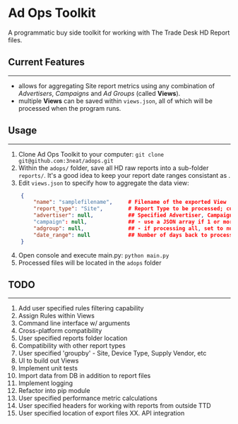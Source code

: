 # Ad Ops Toolkit
A programmatic buy side toolkit for working with The Trade Desk HD Report files. 

## Current Features
------
* allows for aggregating Site report metrics using any combination of *Advertisers*, *Campaigns* and *Ad Groups* (called **Views**). 
* multiple **Views** can be saved within `views.json`, all of which will be processed when the program runs.

## Usage
------
1. Clone Ad Ops Toolkit to your computer: `git clone git@github.com:3neat/adops.git`
2. Within the `adops/` folder, save all HD raw reports into a sub-folder `reports/`. It's a good idea to keep your report date ranges consistant as .
3. Edit `views.json` to specify how to aggregate the data view:
```json
    {
        "name": "samplefilename",     # Filename of the exported View
        "report_type": "Site",        # Report Type to be processed; currently only Site
        "advertiser": null,           ## Specified Advertiser, Campaign, Ad Group IDs to be processed: 
        "campaign": null,             ## - use a JSON array if 1 or more ID
        "adgroup": null,              ## - if processing all, set to null
        "date_range": null            ## Number of days back to process; ie. null, or 120
    }
```
4. Open console and execute main.py: `python main.py`
5. Processed files will be located in the `adops` folder


## TODO
------
1. Add user specified rules filtering capability
2. Assign Rules within Views
3. Command line interface w/ arguments
4. Cross-platform compatibility
5. User specified reports folder location
6. Compatibility with other report types
7. User specified 'groupby' - Site, Device Type, Supply Vendor, etc
8. UI to build out Views
9. Implement unit tests
10. Import data from DB in addition to report files
11. Implement logging
12. Refactor into pip module
13. User specified performance metric calculations
14. User specified headers for working with reports from outside TTD
15. User specified location of export files
XX. API integration